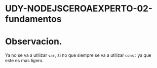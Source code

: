 # UDY-NODEJSCEROAEXPERTO-02-fundamentos

# Observacion.

Ya no se va a utilizar `var`, si no que siempre se va a utilizar
`const` ya que este es mas ligero.